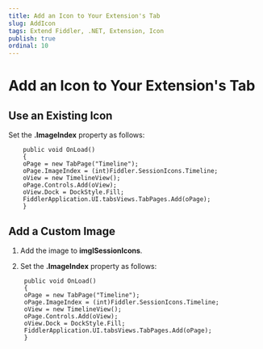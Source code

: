 ```yaml
---
title: Add an Icon to Your Extension's Tab
slug: AddIcon
tags: Extend Fiddler, .NET, Extension, Icon
publish: true
ordinal: 10
---
```


Add an Icon to Your Extension's Tab
===================================

Use an Existing Icon
--------------------

Set the **.ImageIndex** property as follows:

		public void OnLoad()
		{
		oPage = new TabPage("Timeline");
		oPage.ImageIndex = (int)Fiddler.SessionIcons.Timeline;
		oView = new TimelineView();
		oPage.Controls.Add(oView);
		oView.Dock = DockStyle.Fill;
		FiddlerApplication.UI.tabsViews.TabPages.Add(oPage); 
		}

Add a Custom Image
------------------

1. Add the image to **imglSessionIcons**.

2. Set the **.ImageIndex** property as follows:

		public void OnLoad()
		{
		oPage = new TabPage("Timeline");
		oPage.ImageIndex = (int)Fiddler.SessionIcons.Timeline;
		oView = new TimelineView();
		oPage.Controls.Add(oView);
		oView.Dock = DockStyle.Fill;
		FiddlerApplication.UI.tabsViews.TabPages.Add(oPage); 
		}